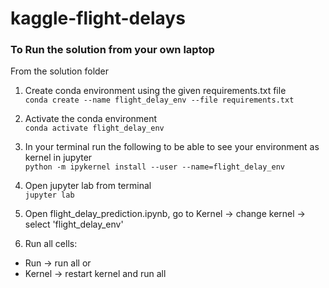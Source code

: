# kaggle-flight-delays


### To Run the solution from your own laptop

From the solution folder

1. Create conda environment using the given requirements.txt file    
`conda create --name flight_delay_env --file requirements.txt`

2. Activate the conda environment   
`conda activate flight_delay_env`

3. In your terminal run the following to be able to see your environment as kernel in jupyter  
`python -m ipykernel install --user --name=flight_delay_env`

4. Open jupyter lab from terminal   
`jupyter lab`

5. Open flight_delay_prediction.ipynb, go to Kernel -> change kernel -> select 'flight_delay_env'

6. Run all cells: 
- Run -> run all or
- Kernel -> restart kernel and run all



